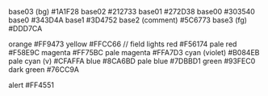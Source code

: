 base03 (bg)      #1A1F28
base02           #212733
base01           #272D38
base00           #303540
base0            #343D4A
base1            #3D4752
base2  (comment) #5C6773
base3  (fg)      #DDD7CA

orange           #FF9473
yellow           #FFCC66 // field lights
red              #F56174
  pale red       #F58E9C
magenta          #FF75BC
  pale magenta   #FFA7D3
cyan (violet)    #B084EB
  pale cyan (v)  #CFAFFA
blue             #8CA6BD
  pale blue      #7DBBD1
green            #93FEC0
  dark green     #76CC9A

alert            #FF4551